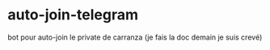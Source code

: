 # auto-join-telegram
bot pour auto-join le private de carranza (je fais la doc demain je suis crevé)
